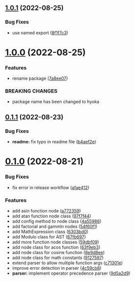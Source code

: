 ## [1.0.1](https://github.com/olamide203/hyoka/compare/v1.0.0...v1.0.1) (2022-08-25)


### Bug Fixes

* use named export ([8f1f7c3](https://github.com/olamide203/hyoka/commit/8f1f7c351dcafe51dfbb29604446a5c6a314bf40))



# [1.0.0](https://github.com/olamide203/hyoka/compare/v0.1.1...v1.0.0) (2022-08-25)


### Features

* rename package ([7a8ee07](https://github.com/olamide203/hyoka/commit/7a8ee0793cf8bdc465f446e9970aa04fd0b800a8))


### BREAKING CHANGES

* package name has been changed to hyoka



## [0.1.1](https://github.com/olamide203/hyoka/compare/v0.1.0...v0.1.1) (2022-08-23)


### Bug Fixes

* **readme:** fix typo in readme file ([b4aef2e](https://github.com/olamide203/hyoka/commit/b4aef2ef9d504537eb68a3483e1b400b13bdfb9d))



# [0.1.0](https://github.com/olamide203/hyoka/compare/9d5a2d97598d15e445decc6049b23377bf1cef81...v0.1.0) (2022-08-21)


### Bug Fixes

* fix error in release workflow ([afae412](https://github.com/olamide203/hyoka/commit/afae41270dfef9cc80162986047a776d758333d1))


### Features

* add asin function node ([a772359](https://github.com/olamide203/hyoka/commit/a772359a0cbab1b9284b487243cac17b226cc149))
* add atan function node class ([97f7f44](https://github.com/olamide203/hyoka/commit/97f7f44d212e4ea52fb99a8b33412a209ea21211))
* add config method to node class ([4a55986](https://github.com/olamide203/hyoka/commit/4a55986ac441a826339e6e9680e710cf1d018eb2))
* add factorial and gammln nodes ([54f60f1](https://github.com/olamide203/hyoka/commit/54f60f17b53ee96fa04c2dbcdd660ed2578857b5))
* add MathExpression class ([6303bd0](https://github.com/olamide203/hyoka/commit/6303bd0b2d87f72d7bac25803e6ba57cdf17b818))
* add Modulo class for AST ([67fb697](https://github.com/olamide203/hyoka/commit/67fb697078852f3cf25c95e58e4e7491d8ac5753))
* add more function node classes ([59dbf09](https://github.com/olamide203/hyoka/commit/59dbf09d3fbdbdea64cee3c27a539a80a512de85))
* add node class for acos function ([63f9eb3](https://github.com/olamide203/hyoka/commit/63f9eb3bf90d48ddbe02f16558d926f9e2dc8486))
* add node class for cosine function ([8e9d8ee](https://github.com/olamide203/hyoka/commit/8e9d8ee853f54bf515e4dea8bbaca90e2d0a6376))
* add node class for math constants ([9127597](https://github.com/olamide203/hyoka/commit/912759783d0759195ed646ab8b48ff2e91c079eb))
* extend parser to allow multiple function args ([c71301e](https://github.com/olamide203/hyoka/commit/c71301e1e163a21a8e48eaea643f55a5872c0c2d))
* improve error detection in parser ([4c59cb8](https://github.com/olamide203/hyoka/commit/4c59cb88cf6d81876a9f0c45ab34f141d6da6bff))
* **parser:** implement operator precedence parser ([9d5a2d9](https://github.com/olamide203/hyoka/commit/9d5a2d97598d15e445decc6049b23377bf1cef81))




